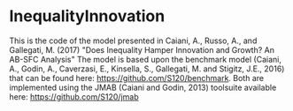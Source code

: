 # InequalityInnovation
This is the code of the model presented in Caiani, A., Russo, A., and Gallegati, M. (2017) "Does Inequality Hamper Innovation and Growth?
An AB-SFC Analysis"
The model is based upon the benchmark model (Caiani, A., Godin, A., Caverzasi, E., Kinsella, S., Gallegati, M. and Stigitz, J.E., 2016) 
that can be found here: https://github.com/S120/benchmark.
Both are implemented using the JMAB (Caiani and Godin, 2013) toolsuite available here: https://github.com/S120/jmab

